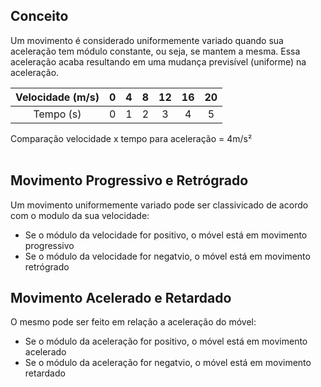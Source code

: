 
## Conceito

Um movimento é considerado uniformemente variado quando sua aceleração tem módulo constante, ou seja, se mantem a mesma. Essa aceleração acaba resultando em uma mudança previsível (uniforme) na aceleração.

| Velocidade (m/s) | 0 | 4 | 8 | 12 | 16 | 20 |
|:---:|:---:|:---:|:---:|:---:|:---:|:---:|
| Tempo (s) | 0 | 1 | 2 | 3 | 4 | 5 |
Comparação velocidade x tempo para aceleração = 4m/s²
<br></br>
## Movimento Progressivo e Retrógrado

Um movimento uniformemente variado pode ser classivicado de acordo com o modulo da sua velocidade:

* Se o módulo da velocidade for positivo, o móvel está em movimento progressivo
* Se o módulo da velocidade for negatvio, o móvel está em movimento retrógrado

## Movimento Acelerado e Retardado

O mesmo pode ser feito em relação a aceleração do móvel:

* Se o módulo da aceleração for positivo, o móvel está em movimento acelerado
* Se o módulo da aceleração for negatvio, o móvel está em movimento retardado

